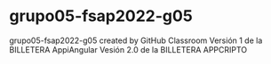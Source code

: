 # grupo05-fsap2022-g05
grupo05-fsap2022-g05 created by GitHub Classroom
Versión 1 de la BILLETERA AppiAngular
Vesión 2.0 de la BILLETERA APPCRIPTO
